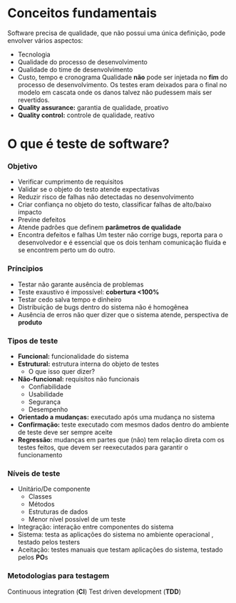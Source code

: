 # Conceitos fundamentais
Software precisa de qualidade, que não possui uma única definição, pode envolver vários aspectos:
- Tecnologia
- Qualidade do processo de desenvolvimento
- Qualidade do time de desenvolvimento
- Custo, tempo e cronograma
Qualidade **não** pode ser injetada no **fim** do processo de desenvolvimento. Os testes eram deixados para o final no modelo em cascata onde os danos talvez não pudessem mais ser revertidos.
- **Quality assurance:** garantia de qualidade, proativo
- **Quality control:** controle de qualidade, reativo
# O que é teste de software?
### Objetivo
- Verificar cumprimento de requisitos
- Validar se o objeto do testo atende expectativas
- Reduzir risco de falhas não detectadas no desenvolvimento
- Criar confiança no objeto do testo, classificar falhas de alto/baixo impacto
- Previne defeitos
- Atende padrões que definem **parâmetros de qualidade**
- Encontra defeitos e falhas
Um tester não corrige bugs, reporta para o desenvolvedor e é essencial que os dois tenham comunicação fluida e se encontrem perto um do outro.

### Príncipios
- Testar não garante ausência de problemas
- Teste exaustivo é impossível: **cobertura <100%**
- Testar cedo salva tempo e dinheiro
- Distribuição de bugs dentro do sistema não é homogênea
- Ausência de erros não quer dizer que o sistema atende, perspectiva de **produto**

### Tipos de teste
- **Funcional:** funcionalidade do sistema
- **Estrutural:** estrutura interna do objeto de testes
	- O que isso quer dizer?
- **Não-funcional:** requisitos não funcionais
	- Confiabilidade
	- Usabilidade
	- Segurança
	- Desempenho
- **Orientado a mudanças:** executado após uma mudança no sistema
- **Confirmação:** teste executado com mesmos dados dentro do ambiente de teste deve ser sempre aceite
- **Regressão:** mudanças em partes que (não) tem relação direta com os testes feitos, que devem ser reexecutados para garantir o funcionamento

### Níveis de teste
- Unitário/De componente
	- Classes
	- Métodos
	- Estruturas de dados
	- Menor nível possível de um teste
- Integração: interação entre componentes do sistema
- Sistema: testa as aplicações do sistema no ambiente operacional , testado pelos testers
- Aceitação: testes manuais que testam aplicações do sistema, testado pelos **PO**s

### Metodologias para testagem
Continuous integration (**CI**)
Test driven development (**TDD**)
